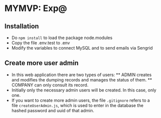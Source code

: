 # MYMVP: Exp@

## Installation
* Do `npm install` to load the package node.modules
* Copy the file .env.test to .env
* Modify the variables to connect MySQL and to send emails via Sengrid

## Create more user admin
* In this web application there are two types of users: 
** ADMIN creates and modifies the dumping records
and manages the status of them.
** COMPANY can only consult its record.
* Initially only the necessary admin users will be created. In this case, only one. 
* If you want to create more admin users, the file `.gitignore` refers to a file `createUserAdmin.js`, which is used to enter in the database the hashed password and uuid of that admin. 

